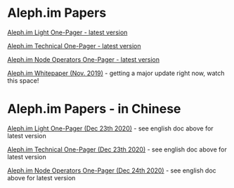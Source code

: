 # Aleph.im Papers

[Aleph.im Light One-Pager - latest version](https://github.com/aleph-im/aleph.im-papers/blob/main/Aleph.im_Light_OnePager_20210114.pdf)

[Aleph.im Technical One-Pager - latest version](https://github.com/aleph-im/aleph.im-papers/blob/main/Aleph.im_Technical_OnePager_20210114.pdf)

[Aleph.im Node Operators One-Pager - latest version](https://github.com/aleph-im/aleph.im-papers/blob/main/Aleph.im_NodeOperators_OnePager_20210115.pdf)

[Aleph.im Whitepaper (Nov. 2019)](https://github.com/moshemalawach/aleph-whitepaper/raw/master/aleph-whitepaper.pdf) - getting a major update right now, watch this space!


# Aleph.im Papers - in Chinese

[Aleph.im Light One-Pager (Dec 23th 2020)](https://github.com/aleph-im/aleph.im-papers/blob/main/Aleph.im_Light_OnePager_20201223_chinese.pdf) - see english doc above for latest version

[Aleph.im Technical One-Pager (Dec 23th 2020)](https://github.com/aleph-im/aleph.im-papers/blob/main/Aleph.im_Technical_OnePager__20201223_chinese.pdf) - see english doc above for latest version

[Aleph.im Node Operators One-Pager (Dec 24th 2020)](https://github.com/aleph-im/aleph.im-papers/blob/main/Aleph.im_NodeOperators_OnePager_20201224_chinese.pdf) - see english doc above for latest version
